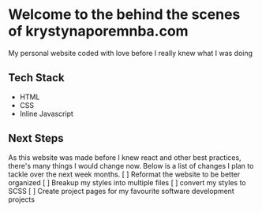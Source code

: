 # Welcome to the behind the scenes of krystynaporemnba.com
My personal website coded with love before I really knew what I was doing

## Tech Stack
- HTML
- CSS
- Inline Javascript

## Next Steps
As this website was made before I knew react and other best practices, there's many things I would change now. Below is a list of changes I plan to tackle over the next week months.
[ ] Reformat the website to be better organized
[ ] Breakup my styles into multiple files
[ ] convert my styles to SCSS
[ ] Create project pages for my favourite software development projects

